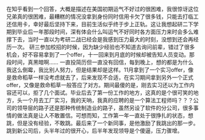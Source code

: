 <!--
 * @Author: httermin
 * @Date: 2019-09-23 15:06:38
 -->
在知乎看到一个回答，大概是描述在美国初期运气不好过的很困难，我很惊讶这位兄弟真的很困难，最糟糕的情况没拿到身份同时信用卡欠了很多钱，只能去打临工还信用卡，幸好最后坚持下来，目前生活似乎终于步上正轨。这让我想起研二下学期到毕业后一年那段时间，深有体会什么叫运气不好同时各方面压力来时会多么难撑下去，当时一直以为考研二战已经会是我感到压力最大的时刻，没想到还会再经历一次。
研三参加校招的时候，因为缺少经验也不知道去询问前辈，错过了很多机会，好不容易拿到了一个offer，十一回来到月底的时候却被告知人员变动。那段时间，真黑暗啊…… 一直投简历但一直没有回信，每到晚上，想的都是为什么我这么倒霉，我比别人努力，但是结果却是这样。11月拿到了一个实习offer，像是救命稻草一样没考虑就去了，后来发现不合适，在实习期间拿到另外一个正式offer，又像是救命稻草一般答应了对方。期间最傻的是，刚去实习还以为工作内容还可以，拒了几个面试。毕业后去了第一份工作的地方，这真的是个很可笑的地方，头一个月去工厂实习，我的天呐，我真的应聘的是一个算法工程师吗？？？公司的领导层的路子还是那种传统制造业的路子，虽然另设了软件的分公司，很多事情的做法真是让人不敢置信。可想而知，工作第一年一直处于很挣扎的状态，想跳，但是没有经验，不敢跳。最后来了一个新同事，是他激励了我跳出的那一步。
跳到新公司后，头半年过的很开心，后半年发现领导是个傻逼，压力骤增。